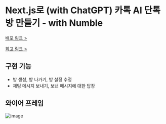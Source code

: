 # Next.js로 (with ChatGPT) 카톡 AI 단톡방 만들기 - with Numble

[배포 링크 >](https://chatbot-sumi.netlify.app/)

[회고 링크 > ](https://velog.io/@sumi-0011/numble-AI-%EB%8B%A8%ED%86%A1%EB%B0%A9-%EB%A7%8C%EB%93%A4%EA%B8%B0-with-ChatGPT)


## 구현 기능

- 방 생성, 방 나가기, 방 설정 수정
- 채팅 메시지 보내기, 보낸 메시지에 대한 답장


## 와이어 프레임

![image](https://user-images.githubusercontent.com/49177223/230538635-5aade997-29ea-44f0-b377-bb22b262254d.png)
